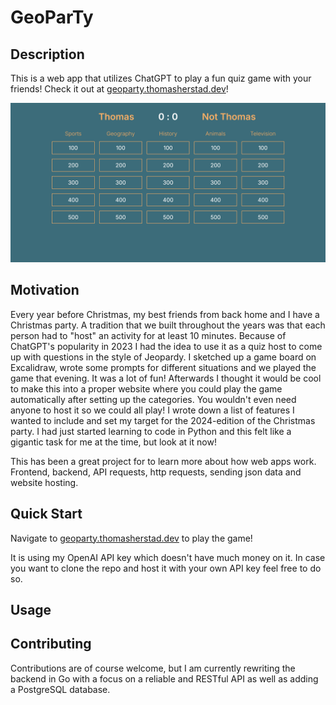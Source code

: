 # GeoParTy

## Description
This is a web app that utilizes ChatGPT to play a fun quiz game with your friends!
Check it out at [geoparty.thomasherstad.dev](https://geoparty.thomasherstad.dev)!

![geoparty](./assets/geoparty.gif)

## Motivation
Every year before Christmas, my best friends from back home and I have a Christmas party. A tradition that we built throughout the years was that each person had to "host" an activity for at least 10 minutes. Because of ChatGPT's popularity in 2023 I had the idea to use it as a quiz host to come up with questions in the style of Jeopardy. I sketched up a game board on Excalidraw, wrote some prompts for different situations and we played the game that evening. It was a lot of fun! Afterwards I thought it would be cool to make this into a proper website where you could play the game automatically after setting up the categories. You wouldn't even need anyone to host it so we could all play! I wrote down a list of features I wanted to include and set my target for the 2024-edition of the Christmas party. I had just started learning to code in Python and this felt like a gigantic task for me at the time, but look at it now!

This has been a great project for to learn more about how web apps work. Frontend, backend, API requests, http requests, sending json data and website hosting.

## Quick Start
Navigate to [geoparty.thomasherstad.dev](https://geoparty.thomasherstad.dev) to play the game! 

It is using my OpenAI API key which doesn't have much money on it. In case you want to clone the repo and host it with your own API key feel free to do so.

## Usage

## Contributing
Contributions are of course welcome, but I am currently rewriting the backend in Go with a focus on a reliable and RESTful API as well as adding a PostgreSQL database.